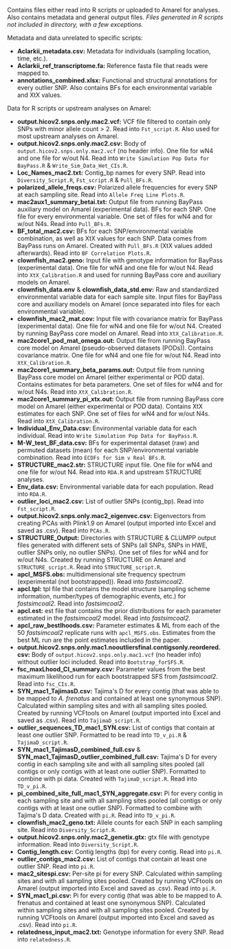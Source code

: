 Contains files either read into R scripts or uploaded to Amarel for analyses. Also contains metadata and general output files. *Files generated in R scripts not included in directory, with a few exceptions.*

Metadata and data unrelated to specific scripts:
 * **Aclarkii_metadata.csv:** Metadata for individuals (sampling location, time, etc.).
 * **Aclarkii_ref_transcriptome.fa:** Reference fasta file that reads were mapped to.
 * **annotations_combined.xlsx:** Functional and structural annotations for every outlier SNP. Also contains BFs for each environmental variable and XtX values.

Data for R scripts or upstream analyses on Amarel:
* **output.hicov2.snps.only.mac2.vcf:** VCF file filtered to contain only SNPs with minor allele count > 2. Read into `Fst_script.R`. Also used for most upstream analyses on Amarel.
* **output.hicov2.snps.only.mac2.csv:** Body of `output.hicov2.snps.only.mac2.vcf` (no header info). One file for wN4 and one file for w/out N4. Read into `Write Simulation Pop Data for BayPass.R` & `Write_Sim_Data_Het_CIs.R`.
* **Loc_Names_mac2.txt:** Contig_bp names for every SNP. Read into `Diversity_Script.R`, `Fst_script.R` & `Pull_BFs.R`.
* **polarized_allele_freqs.csv:** Polarized allele frequencies for every SNP at each sampling site. Read into `Allele Freq Line Plots.R`.
* **mac2aux1_summary_betai.txt:** Output file from running BayPass auxiliary model on Amarel (experimental data). BFs for each SNP. One file for every environmental variable. One set of files for wN4 and for w/out N4s. Read into `Pull_BFs.R`.
* **BF_total_mac2.csv:** BFs for each SNP/environmental variable combination, as well as XtX values for each SNP. Data comes from BayPass runs on Amarel. Created with `Pull_BFs.R` (XtX values added afterwards). Read into `BF Correlation Plots.R`.
* **clownfish_mac2.geno:** Input file with genotype information for BayPass (experimental data). One file for wN4 and one file for w/out N4. Read into `XtX_Calibration.R` and used for running BayPass core and auxiliary models on Amarel.
* **clownfish_data.env** & **clownfish_data_std.env:** Raw and standardized environmental variable data for each sample site. Input files for BayPass core and auxiliary models on Amarel (once separated into files for each environmental variable).
* **clownfish_mac2_mat.cov:** Input file with covariance matrix for BayPass (experimental data). One file for wN4 and one file for w/out N4. Created by running BayPass core model on Amarel. Read into `XtX_Calibration.R`.
* **mac2core1_pod_mat_omega.out:** Output file from running BayPass core model on Amarel (pseudo-observed datasets (PODs)). Contains covariance matrix. One file for wN4 and one file for w/out N4. Read into `XtX_Calibration.R`.
* **mac2core1_summary_beta_params.out:** Output file from running BayPass core model on Amarel (either experimental or POD data). Contains estimates for beta parameters. One set of files for wN4 and for w/out N4s. Read into `XtX_Calibration.R`.
* **mac2core1_summary_pi_xtx.out:** Output file from running BayPass core model on Amarel (either experimental or POD data). Contains XtX estimates for each SNP. One set of files for wN4 and for w/out N4s. Read into `XtX_Calibration.R`.
* **Individual_Env_Data.csv:** Environmental variable data for each individual. Read into `Write Simulation Pop Data for BayPass.R`.
* **M-W_test_BF_data.csv:** BFs for experimental dataset (raw) and permuted datasets (mean) for each SNP/environmental variable combination. Read into `ECDFs for Sim v Real BFs.R`.
* **STRUCTURE_mac2.str:** STRUCTURE input file. One file for wN4 and one file for w/out N4. Read into `RDA.R` and upstream STRUCTURE analyses.
* **Env_data.csv:** Environmental variable data for each population. Read into `RDA.R`.
* **outlier_loci_mac2.csv:** List of outlier SNPs (contig_bp). Read into `Fst_script.R`.
* **output.hicov2.snps.only.mac2_eigenvec.csv:** Eigenvectors from creating PCAs with Plink1.9 on Amarel (output imported into Excel and saved as .csv). Read into `PCAs.R`.
* **STRUCTURE_Output:** Directories with STRUCTURE & CLUMPP output files generated with different sets of SNPs (all SNPs, SNPs in HWE, outlier SNPs only, no outlier SNPs). One set of files for wN4 and for w/out N4s. Created by running STRUCTURE on Amarel and `STRUCTURE_script.R`. Read into `STRUCTURE_script.R`.
* **apcl_MSFS.obs:** multidimensional site frequency spectrum (experimental (not bootstrapped)). Read into *fastsimcoal2*.
* **apcl.tpl:** tpl file that contains the model structure (sampling scheme information, number/types of demographic events, etc.) for *fastsimcoal2*. Read into *fastsimcoal2*.
* **apcl.est:** est file that contains the prior distributions for each parameter estimated in the *fastsimcoal2* model. Read into *fastsimcoal2*.
* **apcl_raw_bestlhoods.csv:** Parameter estimates & ML from each of the 50 *fastsimcoal2* replicate runs with `apcl_MSFS.obs`. Estimates from the best ML run are the point estimates included in the paper.
* **output.hicov2.snps.only.mac1.nooutliersfinal.contigsonly.reordered.csv:** Body of `output.hicov2.snps.only.mac1.vcf` (no header info) without outlier loci included. Read into `Bootstrap_forSFS.R`.
* **fsc_maxLhood_CI_summary.csv:** Parameter values from the best maximum likelihood run for each bootstrapped SFS from *fastsimcoal2*. Read into `fsc_CIs.R`.
* **SYN_mac1_TajimasD.csv:** Tajima's D for every contig (that was able to be mapped to *A. frenatus* and contained at least one synonymous SNP). Calculated within sampling sites and with all sampling sites pooled. Created by running VCFtools on Amarel (output imported into Excel and saved as .csv). Read into `TajimaD_script.R`.
* **outlier_sequences_TD_mac1_SYN.csv:** List of contigs that contain at least one outlier SNP. Formatted to be read into `TD_v_pi.R` & `TajimaD_script.R`.
* **SYN_mac1_TajimasD_combined_full.csv** & **SYN_mac1_TajimasD_outlier_combined_full.csv:** Tajima's D for every contig in each sampling site and with all sampling sites pooled (all contigs or only contigs with at least one outlier SNP). Formatted to combine with pi data. Created with `TajimaD_script.R`. Read into `TD_v_pi.R`.
* **pi_combined_site_full_mac1_SYN_aggregate.csv:** Pi for every contig in each sampling site and with all sampling sites pooled (all contigs or only contigs with at least one outlier SNP). Formatted to combine with Tajima's D data. Created with `pi.R`. Read into `TD_v_pi.R`.
* **clownfish_mac2_geno.txt:** Allele counts for each SNP in each sampling site. Read into `Diversity_Script.R`.
* **output.hicov2.snps.only.mac2_genetix.gtx:** gtx file with genotype information. Read into `Diversity_Script.R`.
* **Contig_length.csv:** Contig lengths (bp) for every contig. Read into `pi.R`.
* **outlier_contigs_mac2.csv:** List of contigs that contain at least one outlier SNP. Read into `pi.R`.
* **mac2_sitespi.csv:** Per-site pi for every SNP. Calculated within sampling sites and with all sampling sites pooled. Created by running VCFtools on Amarel (output imported into Excel and saved as .csv). Read into `pi.R`.
* **SYN_mac1_pi.csv:** Pi for every contig (that was able to be mapped to A. frenatus and contained at least one synonymous SNP). Calculated within sampling sites and with all sampling sites pooled. Created by running VCFtools on Amarel (output imported into Excel and saved as .csv). Read into `pi.R`.
* **relatedness_input_mac2.txt:** Genotype information for every SNP. Read into `relatedness.R`.
